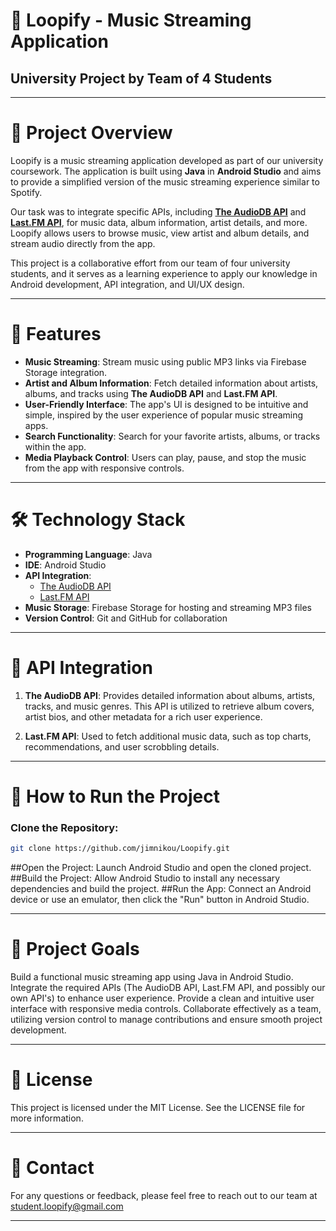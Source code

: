 # 🎵 Loopify - Music Streaming Application

## University Project by Team of 4 Students

---

# 📖 Project Overview

Loopify is a music streaming application developed as part of our university coursework. The application is built using **Java** in **Android Studio** and aims to provide a simplified version of the music streaming experience similar to Spotify.

Our task was to integrate specific APIs, including **[The AudioDB API](https://www.theaudiodb.com/)** and **[Last.FM API](https://www.last.fm/api)**, for music data, album information, artist details, and more. Loopify allows users to browse music, view artist and album details, and stream audio directly from the app.

This project is a collaborative effort from our team of four university students, and it serves as a learning experience to apply our knowledge in Android development, API integration, and UI/UX design.

---

# 🌟 Features

- **Music Streaming**: Stream music using public MP3 links via Firebase Storage integration.
- **Artist and Album Information**: Fetch detailed information about artists, albums, and tracks using **The AudioDB API** and **Last.FM API**.
- **User-Friendly Interface**: The app's UI is designed to be intuitive and simple, inspired by the user experience of popular music streaming apps.
- **Search Functionality**: Search for your favorite artists, albums, or tracks within the app.
- **Media Playback Control**: Users can play, pause, and stop the music from the app with responsive controls.

---

# 🛠️ Technology Stack

- **Programming Language**: Java
- **IDE**: Android Studio
- **API Integration**:
  - [The AudioDB API](https://www.theaudiodb.com/)
  - [Last.FM API](https://www.last.fm/api)
- **Music Storage**: Firebase Storage for hosting and streaming MP3 files
- **Version Control**: Git and GitHub for collaboration

---

# 🔗 API Integration

1. **The AudioDB API**: Provides detailed information about albums, artists, tracks, and music genres. This API is utilized to retrieve album covers, artist bios, and other metadata for a rich user experience.

2. **Last.FM API**: Used to fetch additional music data, such as top charts, recommendations, and user scrobbling details.

---

# 🚀 How to Run the Project

### Clone the Repository:
```bash
git clone https://github.com/jimnikou/Loopify.git
```
##Open the Project:
  Launch Android Studio and open the cloned project.
##Build the Project:
  Allow Android Studio to install any necessary dependencies and build the project.
##Run the App:
  Connect an Android device or use an emulator, then click the "Run" button in Android Studio.

---

# 🎯 Project Goals

Build a functional music streaming app using Java in Android Studio.
Integrate the required APIs (The AudioDB API, Last.FM API, and possibly our own API's) to enhance user experience.
Provide a clean and intuitive user interface with responsive media controls.
Collaborate effectively as a team, utilizing version control to manage contributions and ensure smooth project development.

---

# 📜 License

This project is licensed under the MIT License. See the LICENSE file for more information.

---

# 📧 Contact

For any questions or feedback, please feel free to reach out to our team at student.loopify@gmail.com

---
